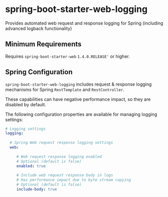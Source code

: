 # spring-boot-starter-web-logging

Provides automated web request and response logging for Spring (including advanced logback functionality)

## Minimum Requirements
Requires `spring-boot-starter-web` `1.4.0.RELEASE'` or higher.
  
## Spring Configuration
`spring-boot-starter-web-logging` includes request & response logging mechanisms for Spring `RestTemplate` and `RestController`.

These capabilities can have negative performance impact, so they are disabled by default.

The following configuration properties are available for managing logging settings:

```yaml
# Logging settings 
logging:
  
  # Spring Web request response logging settings
  web:
  
     # Web request response logging enabled
     # Optional (default is false)
     enabled: true
     
     # Include web request response body in logs
     # Has performance impact due to byte stream copying
     # Optional (default is false)
     include-body: true
```
